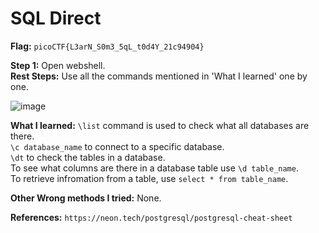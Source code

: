 # SQL Direct 
**Flag:** `picoCTF{L3arN_S0m3_5qL_t0d4Y_21c94904}`<br>

**Step 1:** 
Open webshell.<br>
**Rest Steps:**
Use all the commands mentioned in 'What I learned' one by one.<br>

![image](https://github.com/user-attachments/assets/9a1d6271-458b-4005-a144-37383ef32511)

**What I learned:** 
`\list` command is used to check what all databases are there.<br>
`\c database_name` to connect to a specific database.<br>
`\dt` to check the tables in a database.<br>
To see what columns are there in a database table use `\d table_name`.<br>
To retrieve infromation from a table, use `select * from table_name`.<br>

**Other Wrong methods I tried:** 
None.<br>

**References:**
`https://neon.tech/postgresql/postgresql-cheat-sheet`<br>
